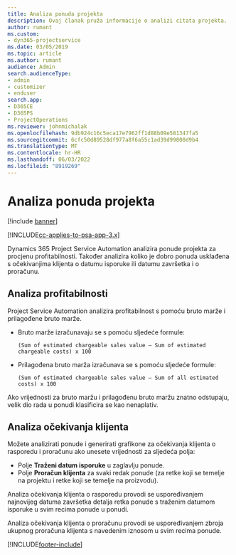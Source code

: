 ```yaml
---
title: Analiza ponuda projekta
description: Ovaj članak pruža informacije o analizi citata projekta.
author: rumant
ms.custom:
- dyn365-projectservice
ms.date: 03/05/2019
ms.topic: article
ms.author: rumant
audience: Admin
search.audienceType:
- admin
- customizer
- enduser
search.app:
- D365CE
- D365PS
- ProjectOperations
ms.reviewer: johnmichalak
ms.openlocfilehash: 9db924c16c5eca17e7962ff1d88b09e581347fa5
ms.sourcegitcommit: 6cfc50d89528df977a8f6a55c1ad39d99800d9b4
ms.translationtype: MT
ms.contentlocale: hr-HR
ms.lasthandoff: 06/03/2022
ms.locfileid: "8919269"
---
```

# <a name="analysis-of-project-quotes"></a>Analiza ponuda projekta

[!include [banner](../includes/psa-now-project-operations.md)]

[!INCLUDE[cc-applies-to-psa-app-3.x](../includes/cc-applies-to-psa-app-3x.md)]

Dynamics 365 Project Service Automation analizira ponude projekta za procjenu profitabilnosti. Također analizira koliko je dobro ponuda usklađena s očekivanjima klijenta o datumu isporuke ili datumu završetka i o proračunu.

## <a name="profitability-analysis"></a>Analiza profitabilnosti

Project Service Automation analizira profitabilnost s pomoću bruto marže i prilagođene bruto marže.

- Bruto marže izračunavaju se s pomoću sljedeće formule:

  `
    (Sum of estimated chargeable sales value – Sum of estimated chargeable costs) x 100
  `
- Prilagođena bruto marža izračunava se s pomoću sljedeće formule:

  `
    (Sum of estimated chargeable sales value – Sum of all estimated costs) x 100
  `

Ako vrijednosti za bruto maržu i prilagođenu bruto maržu znatno odstupaju, velik dio rada u ponudi klasificira se kao nenaplativ.

## <a name="analysis-of-customer-expectations"></a>Analiza očekivanja klijenta

Možete analizirati ponude i generirati grafikone za očekivanja klijenta o rasporedu i proračunu ako unesete vrijednosti za sljedeća polja:

- Polje **Traženi datum isporuke** u zaglavlju ponude.
- Polje **Proračun klijenta** za svaki redak ponude (za retke koji se temelje na projektu i retke koji se temelje na proizvodu).

Analiza očekivanja klijenta o rasporedu provodi se uspoređivanjem najnovijeg datuma završetka detalja retka ponude s traženim datumom isporuke u svim recima ponude u ponudi.

Analiza očekivanja klijenta o proračunu provodi se uspoređivanjem zbroja ukupnog proračuna klijenta s navedenim iznosom u svim recima ponude.


[!INCLUDE[footer-include](../includes/footer-banner.md)]
